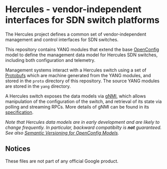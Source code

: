 # Hercules - vendor-independent interfaces for SDN switch platforms


The Hercules project defines a common set of vendor-independent management
and control interfaces for SDN switches.

This repository contains YANG modules that extend the base
[OpenConfig](https://github.com/openconfig/public) model to define the
management data model for Hercules SDN switches, including both
configuration and telemetry.

Management systems interact with a Hercules switch using a set of
[Protobufs](https://developers.google.com/protocol-buffers/)
which are machine generated from the YANG modules, and stored in the
`proto` directory of this repository. The source YANG modules are stored
in the `yang` directory.

A Hercules switch exposes the data models via [gNMI](https://github.comopenconfig/gnmi/),
which allows manipulation of the configuration of the switch, and retrieval
of its state via polling and streaming RPCs. More details of gNMI can
be found in its [specification](https://github.com/openconfig/reference/blob/master/rpc/gnmi/gnmi-specification.md).

*Note that Hercules data models are in early development and are likely
to change frequently. In particular, backward compatibilty is __not__
guaranteed.  See also [Semantic Versioning for OpenConfig Models](http://www.openconfig.net/docs/semver/).*

## Notices

These files are not part of any official Google product.
